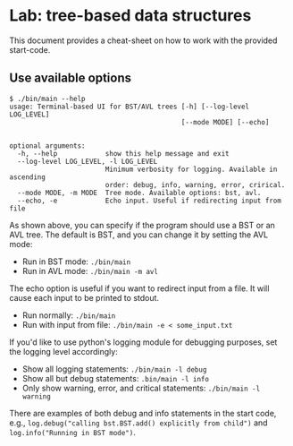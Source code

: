 # Lab: tree-based data structures
This document provides a cheat-sheet on how to work with the provided
start-code.

## Use available options
```
$ ./bin/main --help
usage: Terminal-based UI for BST/AVL trees [-h] [--log-level LOG_LEVEL]
                                           [--mode MODE] [--echo]


optional arguments:
  -h, --help            show this help message and exit
  --log-level LOG_LEVEL, -l LOG_LEVEL
                        Minimum verbosity for logging. Available in ascending
                        order: debug, info, warning, error, crirical.
  --mode MODE, -m MODE  Tree mode. Available options: bst, avl.
  --echo, -e            Echo input. Useful if redirecting input from file
```

As shown above, you can specify if the program should use a BST or an AVL tree.
The default is BST, and you can change it by setting the AVL mode:
- Run in BST mode: `./bin/main`
- Run in AVL mode: `./bin/main -m avl`

The echo option is useful if you want to redirect input from a file. It will
cause each input to be printed to stdout.
- Run normally: `./bin/main`
- Run with input from file: `./bin/main -e < some_input.txt`

If you'd like to use python's logging module for debugging purposes, set the
logging level accordingly:
- Show all logging statements: `./bin/main -l debug`
- Show all but debug statements: `.bin/main -l info`
- Only show warning, error, and critical statements: `./bin/main -l warning`

There are examples of both debug and info statements in the start code, e.g.,
`log.debug("calling bst.BST.add() explicitly from child")` and
`log.info("Running in BST mode")`.
